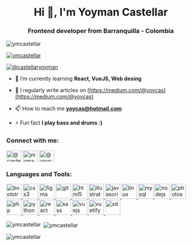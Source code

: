 <h1 align="center">Hi 👋, I'm Yoyman Castellar</h1>
<h3 align="center">Frontend developer from Barranquilla - Colombia</h3>

<p align="left"> <img src="https://komarev.com/ghpvc/?username=ymcastellar&label=Profile%20views&color=0e75b6&style=flat" alt="ymcastellar" /> </p>

<p align="left"> <a href="https://github.com/ryo-ma/github-profile-trophy"><img src="https://github-profile-trophy.vercel.app/?username=ymcastellar" alt="ymcastellar" /></a> </p>

<p align="left"> <a href="https://twitter.com/@castellaryoyman" target="blank"><img src="https://img.shields.io/twitter/follow/@castellaryoyman?logo=twitter&style=for-the-badge" alt="@castellaryoyman" /></a> </p>

- 🌱 I’m currently learning **React, VueJS, Web desing**

- 📝 I regularly write articles on [https://medium.com/@yoycas](https://medium.com/@yoycas)

- 📫 How to reach me **yoycas@hotmail.com**

- ⚡ Fun fact **I play bass and drums :)**

<h3 align="left">Connect with me:</h3>
<p align="left">
<a href="https://twitter.com/@castellaryoyman" target="blank"><img align="center" src="https://cdn.jsdelivr.net/npm/simple-icons@3.0.1/icons/twitter.svg" alt="@castellaryoyman" height="30" width="40" /></a>
<a href="https://linkedin.com/in/yoyman-castellar" target="blank"><img align="center" src="https://cdn.jsdelivr.net/npm/simple-icons@3.0.1/icons/linkedin.svg" alt="yoyman-castellar" height="30" width="40" /></a>
<a href="https://medium.com/@yoycas" target="blank"><img align="center" src="https://cdn.jsdelivr.net/npm/simple-icons@3.0.1/icons/medium.svg" alt="@yoycas" height="30" width="40" /></a>
</p>

<h3 align="left">Languages and Tools:</h3>
<p align="left"> <a href="https://getbootstrap.com" target="_blank"> <img src="https://devicons.github.io/devicon/devicon.git/icons/bootstrap/bootstrap-plain.svg" alt="bootstrap" width="40" height="40"/> </a> <a href="https://www.w3schools.com/css/" target="_blank"> <img src="https://devicons.github.io/devicon/devicon.git/icons/css3/css3-original-wordmark.svg" alt="css3" width="40" height="40"/> </a> <a href="https://www.figma.com/" target="_blank"> <img src="https://www.vectorlogo.zone/logos/figma/figma-icon.svg" alt="figma" width="40" height="40"/> </a> <a href="https://git-scm.com/" target="_blank"> <img src="https://www.vectorlogo.zone/logos/git-scm/git-scm-icon.svg" alt="git" width="40" height="40"/> </a> <a href="https://www.w3.org/html/" target="_blank"> <img src="https://devicons.github.io/devicon/devicon.git/icons/html5/html5-original-wordmark.svg" alt="html5" width="40" height="40"/> </a> <a href="https://www.adobe.com/in/products/illustrator.html" target="_blank"> <img src="https://www.vectorlogo.zone/logos/adobe_illustrator/adobe_illustrator-icon.svg" alt="illustrator" width="40" height="40"/> </a> <a href="https://developer.mozilla.org/en-US/docs/Web/JavaScript" target="_blank"> <img src="https://devicons.github.io/devicon/devicon.git/icons/javascript/javascript-original.svg" alt="javascript" width="40" height="40"/> </a> <a href="https://www.linux.org/" target="_blank"> <img src="https://devicons.github.io/devicon/devicon.git/icons/linux/linux-original.svg" alt="linux" width="40" height="40"/> </a> <a href="https://www.mysql.com/" target="_blank"> <img src="https://devicons.github.io/devicon/devicon.git/icons/mysql/mysql-original-wordmark.svg" alt="mysql" width="40" height="40"/> </a> <a href="https://nodejs.org" target="_blank"> <img src="https://devicons.github.io/devicon/devicon.git/icons/nodejs/nodejs-original-wordmark.svg" alt="nodejs" width="40" height="40"/> </a> <a href="https://www.photoshop.com/en" target="_blank"> <img src="https://devicons.github.io/devicon/devicon.git/icons/photoshop/photoshop-plain.svg" alt="photoshop" width="40" height="40"/> </a> <a href="https://www.php.net" target="_blank"> <img src="https://devicons.github.io/devicon/devicon.git/icons/php/php-original.svg" alt="php" width="40" height="40"/> </a> <a href="https://www.python.org" target="_blank"> <img src="https://devicons.github.io/devicon/devicon.git/icons/python/python-original.svg" alt="python" width="40" height="40"/> </a> <a href="https://reactjs.org/" target="_blank"> <img src="https://devicons.github.io/devicon/devicon.git/icons/react/react-original-wordmark.svg" alt="react" width="40" height="40"/> </a> <a href="https://sass-lang.com" target="_blank"> <img src="https://devicons.github.io/devicon/devicon.git/icons/sass/sass-original.svg" alt="sass" width="40" height="40"/> </a> <a href="https://vuejs.org/" target="_blank"> <img src="https://devicons.github.io/devicon/devicon.git/icons/vuejs/vuejs-original-wordmark.svg" alt="vuejs" width="40" height="40"/> </a> <a href="https://vuetifyjs.com/en/" target="_blank"> <img src="https://bestofjs.org/logos/vuetify.svg" alt="vuetify" width="40" height="40"/> </a> <a href="https://www.adobe.com/products/xd.html" target="_blank"> <img src="https://cdn.worldvectorlogo.com/logos/adobe-xd.svg" alt="xd" width="40" height="40"/> </a> </p>

<p><img align="left" src="https://github-readme-stats.vercel.app/api/top-langs?username=ymcastellar&show_icons=true&locale=en&layout=compact" alt="ymcastellar" /></p>

<p>&nbsp;<img align="center" src="https://github-readme-stats.vercel.app/api?username=ymcastellar&show_icons=true&locale=en" alt="ymcastellar" /></p>

<p><img align="center" src="https://github-readme-streak-stats.herokuapp.com/?user=ymcastellar&" alt="ymcastellar" /></p>
